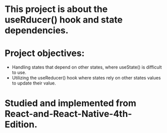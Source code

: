 # This project is about the useRducer() hook and state dependencies.

# Project objectives:

- Handling states that depend on other states, where useState() is difficult to use.
- Utilizing the useReducer() hook where states rely on other states values to update their value.

# Studied and implemented from React-and-React-Native-4th-Edition.
